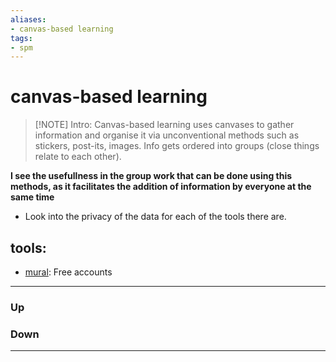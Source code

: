 ```yaml
---
aliases:
- canvas-based learning
tags:
- spm
---
```

# canvas-based learning
> [!NOTE] Intro: 
> Canvas-based learning uses canvases to gather information and organise it via unconventional methods such as stickers, post-its, images. 
> Info gets ordered into groups (close things relate to each other). 

 **I see the usefullness in the group work that can be done using this methods, as it facilitates the addition of information by everyone at the same time**


- Look into the privacy of the data for each of the tools there are. 
## tools: 
- [mural](https://app.mural.co/signin?returnUrl=%2Fdashboard): Free accounts

***
### Up
### Down
***
